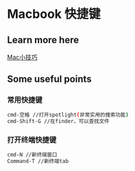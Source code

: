 # Macbook 快捷键

## Learn more here

[Mac小技巧](https://github.com/Wscats/Good-text-Share/issues/46)

## Some useful points

### 常用快捷键

```sh
cmd-空格 //打开spotlight(非常实用的搜索功能)
cmd-Shift-G //在finder，可以查找文件
```

### 打开终端快捷键

```sh
cmd-N //新终端窗口
Command-T //新终端tab
```
